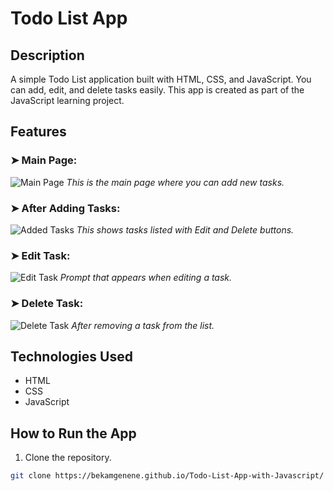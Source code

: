 # Todo List App

## Description
A simple Todo List application built with HTML, CSS, and JavaScript. You can add, edit, and delete tasks easily. This app is created as part of the JavaScript learning project.

## Features
### ➤ Main Page:
![Main Page](Todo-List-App-with-Javascript/screenshots/main-page.png)
_This is the main page where you can add new tasks._

### ➤ After Adding Tasks:
![Added Tasks](Todo-List-App-with-Javascript/screenshots/added-tasks.png)
_This shows tasks listed with Edit and Delete buttons._

### ➤ Edit Task:
![Edit Task](Todo-List-App-with-Javascript/screenshots/edit-task.png)
_Prompt that appears when editing a task._

### ➤ Delete Task:
![Delete Task](https://github.com/Bekamgenene/Todo-List-App-with-Javascript/screenshots/delete-task.png)
_After removing a task from the list._

##  Technologies Used
- HTML
- CSS
- JavaScript

##  How to Run the App
1. Clone the repository.
```bash
git clone https://bekamgenene.github.io/Todo-List-App-with-Javascript/

